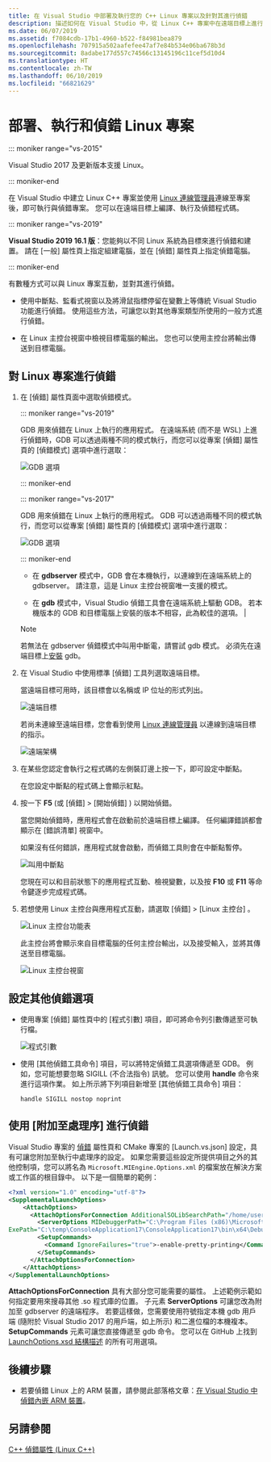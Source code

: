 ```yaml
---
title: 在 Visual Studio 中部署及執行您的 C++ Linux 專案以及針對其進行偵錯
description: 描述如何在 Visual Studio 中，從 Linux C++ 專案中在遠端目標上進行程式碼編譯、執行和偵錯。
ms.date: 06/07/2019
ms.assetid: f7084cdb-17b1-4960-b522-f84981bea879
ms.openlocfilehash: 707915a502aafefee47af7e84b534e06ba678b3d
ms.sourcegitcommit: 8adabe177d557c74566c13145196c11cef5d10d4
ms.translationtype: HT
ms.contentlocale: zh-TW
ms.lasthandoff: 06/10/2019
ms.locfileid: "66821629"
---
```

# <a name="deploy-run-and-debug-your-linux-project"></a>部署、執行和偵錯 Linux 專案

::: moniker range="vs-2015"

Visual Studio 2017 及更新版本支援 Linux。

::: moniker-end

在 Visual Studio 中建立 Linux C++ 專案並使用 [Linux 連線管理員](connect-to-your-remote-linux-computer.md)連線至專案後，即可執行與偵錯專案。 您可以在遠端目標上編譯、執行及偵錯程式碼。

::: moniker range="vs-2019"

**Visual Studio 2019 16.1 版**：您能夠以不同 Linux 系統為目標來進行偵錯和建置。 請在 [一般]  屬性頁上指定組建電腦，並在 [偵錯]  屬性頁上指定偵錯電腦。

::: moniker-end

有數種方式可以與 Linux 專案互動，並對其進行偵錯。

- 使用中斷點、監看式視窗以及將滑鼠指標停留在變數上等傳統 Visual Studio 功能進行偵錯。 使用這些方法，可讓您以對其他專案類型所使用的一般方式進行偵錯。

- 在 Linux 主控台視窗中檢視目標電腦的輸出。 您也可以使用主控台將輸出傳送到目標電腦。

## <a name="debug-your-linux-project"></a>對 Linux 專案進行偵錯

1. 在 [偵錯]  屬性頁面中選取偵錯模式。

   
   
   ::: moniker range="vs-2019"

   GDB 用來偵錯在 Linux 上執行的應用程式。 在遠端系統 (而不是 WSL) 上進行偵錯時，GDB 可以透過兩種不同的模式執行，而您可以從專案 [偵錯]  屬性頁的 [偵錯模式]  選項中進行選取：

   ![GDB 選項](media/vs2019-debugger-settings.png)

   ::: moniker-end

   ::: moniker range="vs-2017"

   GDB 用來偵錯在 Linux 上執行的應用程式。 GDB 可以透過兩種不同的模式執行，而您可以從專案 [偵錯]  屬性頁的 [偵錯模式]  選項中進行選取：

   ![GDB 選項](media/vs2017-debugger-settings.png)

   ::: moniker-end


   - 在 **gdbserver** 模式中，GDB 會在本機執行，以連線到在遠端系統上的 gdbserver。  請注意，這是 Linux 主控台視窗唯一支援的模式。

   - 在 **gdb** 模式中，Visual Studio 偵錯工具會在遠端系統上驅動 GDB。 若本機版本的 GDB 和目標電腦上安裝的版本不相容，此為較佳的選項。 |

   > [!NOTE]
   > 若無法在 gdbserver 偵錯模式中叫用中斷電，請嘗試 gdb 模式。 必須先在遠端目標上[安裝](download-install-and-setup-the-linux-development-workload.md) gdb。

1. 在 Visual Studio 中使用標準 [偵錯]  工具列選取遠端目標。

   當遠端目標可用時，該目標會以名稱或 IP 位址的形式列出。

   ![遠端目標](media/remote_target.png)

   若尚未連線至遠端目標，您會看到使用 [Linux 連線管理員](connect-to-your-remote-linux-computer.md) 以連線到遠端目標的指示。

   ![遠端架構](media/architecture.png)

1. 在某些您認定會執行之程式碼的左側裝訂邊上按一下，即可設定中斷點。

   在您設定中斷點的程式碼上會顯示紅點。

1. 按一下 **F5** (或 [偵錯] > [開始偵錯]  ) 以開始偵錯。

   當您開始偵錯時，應用程式會在啟動前於遠端目標上編譯。 任何編譯錯誤都會顯示在 [錯誤清單]  視窗中。

   如果沒有任何錯誤，應用程式就會啟動，而偵錯工具則會在中斷點暫停。

   ![叫用中斷點](media/hit_breakpoint.png)

   您現在可以和目前狀態下的應用程式互動、檢視變數，以及按 **F10** 或 **F11** 等命令鍵逐步完成程式碼。

1. 若想使用 Linux 主控台與應用程式互動，請選取 [偵錯] > [Linux 主控台]  。

   ![Linux 主控台功能表](media/consolemenu.png)

   此主控台將會顯示來自目標電腦的任何主控台輸出，以及接受輸入，並將其傳送至目標電腦。

   ![Linux 主控台視窗](media/consolewindow.png)

## <a name="configure-other-debugging-options"></a>設定其他偵錯選項

- 使用專案 [偵錯]  屬性頁中的 [程式引數]  項目，即可將命令列引數傳遞至可執行檔。

   ![程式引數](media/settings_programarguments.png)

- 使用 [其他偵錯工具命令]  項目，可以將特定偵錯工具選項傳遞至 GDB。  例如，您可能想要忽略 SIGILL (不合法指令) 訊號。  您可以使用 **handle** 命令來進行這項作業。  如上所示將下列項目新增至 [其他偵錯工具命令]  項目：

   `handle SIGILL nostop noprint`

## <a name="debug-with-attach-to-process"></a>使用 [附加至處理序] 進行偵錯

Visual Studio 專案的 [偵錯](prop-pages/debugging-linux.md) 屬性頁和 CMake 專案的 [Launch.vs.json]  設定，具有可讓您附加至執行中處理序的設定。 如果您需要這些設定所提供項目之外的其他控制項，您可以將名為 `Microsoft.MIEngine.Options.xml` 的檔案放在解決方案或工作區的根目錄中。 以下是一個簡單的範例：

```xml
<?xml version="1.0" encoding="utf-8"?>
<SupplementalLaunchOptions>
    <AttachOptions>
      <AttachOptionsForConnection AdditionalSOLibSearchPath="/home/user/solibs">
        <ServerOptions MIDebuggerPath="C:\Program Files (x86)\Microsoft Visual Studio\Preview\Enterprise\Common7\IDE\VC\Linux\bin\gdb\7.9\x86_64-linux-gnu-gdb.exe"
ExePath="C:\temp\ConsoleApplication17\ConsoleApplication17\bin\x64\Debug\ConsoleApplication17.out"/>
        <SetupCommands>
          <Command IgnoreFailures="true">-enable-pretty-printing</Command>
        </SetupCommands>
      </AttachOptionsForConnection>
    </AttachOptions>
</SupplementalLaunchOptions>
```

**AttachOptionsForConnection** 具有大部分您可能需要的屬性。 上述範例示範如何指定要用來搜尋其他 .so 程式庫的位置。 子元素 **ServerOptions** 可讓您改為附加至 gdbserver 的遠端程序。 若要這樣做，您需要使用符號指定本機 gdb 用戶端 (隨附於 Visual Studio 2017 的用戶端，如上所示) 和二進位檔的本機複本。 **SetupCommands** 元素可讓您直接傳遞至 gdb 命令。 您可以在 GitHub 上找到 [LaunchOptions.xsd 結構描述](https://github.com/Microsoft/MIEngine/blob/master/src/MICore/LaunchOptions.xsd) 的所有可用選項。

## <a name="next-steps"></a>後續步驟

- 若要偵錯 Linux 上的 ARM 裝置，請參閱此部落格文章：[在 Visual Studio 中偵錯內嵌 ARM 裝置](https://blogs.msdn.microsoft.com/vcblog/2018/01/10/debugging-an-embedded-arm-device-in-visual-studio/)。

## <a name="see-also"></a>另請參閱

[C++ 偵錯屬性 (Linux C++)](prop-pages/debugging-linux.md)
